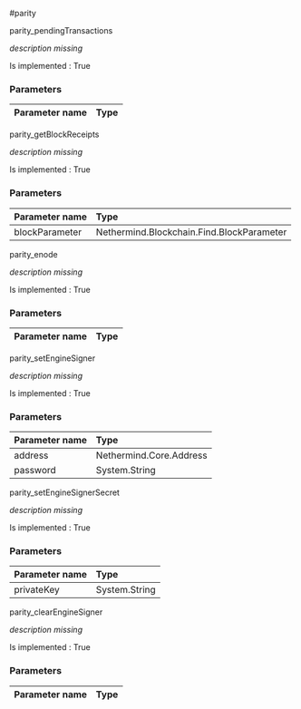 #parity

parity\_pendingTransactions

_description missing_ 

Is implemented : True

### **Parameters**

| Parameter name | Type |
| :--- | :--- |

parity\_getBlockReceipts

_description missing_ 

Is implemented : True

### **Parameters**

| Parameter name | Type |
| :--- | :--- |
| blockParameter | Nethermind.Blockchain.Find.BlockParameter |

parity\_enode

_description missing_ 

Is implemented : True

### **Parameters**

| Parameter name | Type |
| :--- | :--- |

parity\_setEngineSigner

_description missing_ 

Is implemented : True

### **Parameters**

| Parameter name | Type |
| :--- | :--- |
| address | Nethermind.Core.Address |
| password | System.String |

parity\_setEngineSignerSecret

_description missing_ 

Is implemented : True

### **Parameters**

| Parameter name | Type |
| :--- | :--- |
| privateKey | System.String |

parity\_clearEngineSigner

_description missing_ 

Is implemented : True

### **Parameters**

| Parameter name | Type |
| :--- | :--- |

